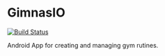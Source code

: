 # GimnasIO

[![Build Status](https://travis-ci.org/UNIZAR-30248-2017-GIMNASIO/GimnasIO-server.svg?branch=master)](https://travis-ci.org/UNIZAR-30248-2017-GIMNASIO/GimnasIO-server)

Android App for creating and managing gym rutines.

